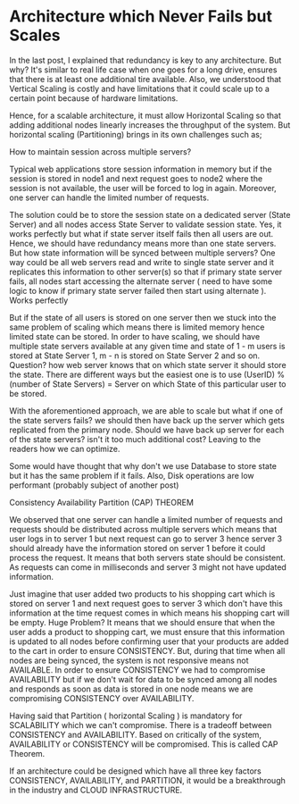 <html>
<body>
<h1>Architecture which Never Fails but Scales</h1>
<p>In the last post, I explained that redundancy is key to any architecture. But why? It's similar to real life case when one goes for a long drive, ensures that there is at least one additional tire available. Also, we understood that Vertical Scaling is costly and have limitations that it could scale up to a certain point because of hardware limitations. 

Hence, for a scalable architecture, it must allow Horizontal Scaling so that adding additional nodes linearly increases the throughput of the system. But horizontal scaling (Partitioning) brings in its own challenges such as;

How to maintain session across multiple servers?

Typical web applications store session information in memory but if the session is stored in node1 and next request goes to node2 where the session is not available, the user will be forced to log in again. Moreover, one server can handle the limited number of requests.

The solution could be to store the session state on a dedicated server (State Server) and all nodes access State Server to validate session state. Yes, it works perfectly but what if state server itself fails then all users are out. Hence, we should have redundancy means more than one state servers. But how state information will be synced between multiple servers? One way could be all web servers read and write to single state server and it replicates this information to other server(s) so that if primary state server fails, all nodes start accessing the alternate server ( need to have some logic to know if primary state server failed then start using alternate ). Works perfectly

But if the state of all users is stored on one server then we stuck into the same problem of scaling which means there is limited memory hence limited state can be stored. In order to have scaling, we should have multiple state servers available at any given time and state of 1 - m users is stored at State Server 1, m - n is stored on State Server 2 and so on. Question? how web server knows that on which state server it should store the state. There are different ways but the easiest one is to use (UserID) % (number of State Servers) =  Server on which State of this particular user to be stored. 

With the aforementioned approach, we are able to scale but what if one of the state servers fails? we should then have back up the server which gets replicated from the primary node. Should we have back up server for each of the state servers? isn't it too much additional cost? Leaving to the readers how we can optimize.

Some would have thought that why don't we use Database to store state but it has the same problem if it fails. Also, Disk operations are low performant (probably subject of another post) 

Consistency Availability Partition (CAP) THEOREM

We observed that one server can handle a limited number of requests and requests should be distributed across multiple servers which means that user logs in to server 1 but next request can go to server 3 hence server 3 should already have the information stored on server 1 before it could process the request. It means that both servers state should be consistent. As requests can come in milliseconds and server 3 might not have updated information.

Just imagine that user added two products to his shopping cart which is stored on server 1 and next request goes to server 3 which don't have this information at the time request comes in which means his shopping cart will be empty. Huge Problem? It means that we should ensure that when the user adds a product to shopping cart, we must ensure that this information is updated to all nodes before confirming user that your products are added to the cart in order to ensure CONSISTENCY. But, during that time when all nodes are being synced, the system is not responsive means not AVAILABLE. In order to ensure CONSISTENCY we had to compromise AVAILABILITY but if we don't wait for data to be synced among all nodes and responds as soon as data is stored in one node means we are compromising CONSISTENCY over AVAILABILITY.

Having said that Partition ( horizontal Scaling ) is mandatory for SCALABILITY which we can't compromise. There is a tradeoff between CONSISTENCY and AVAILABILITY. Based on critically of the system, AVAILABILITY or CONSISTENCY will be compromised. This is called CAP Theorem.

If an architecture could be designed which have all three key factors CONSISTENCY, AVAILABILITY, and PARTITION, it would be a breakthrough in the industry and CLOUD INFRASTRUCTURE. </p>
</body>
</html>